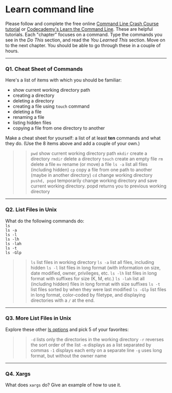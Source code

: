 # Learn command line

Please follow and complete the free online [Command Line Crash Course
tutorial](https://web.archive.org/web/20160708171659/http://cli.learncodethehardway.org/book/) or [Codecademy's Learn the Command Line](https://www.codecademy.com/learn/learn-the-command-line). These are helpful tutorials. Each "chapter" focuses on a command. Type the commands you see in the _Do This_ section, and read the _You Learned This_ section. Move on to the next chapter. You should be able to go through these in a couple of hours.

---

### Q1.  Cheat Sheet of Commands  

Here's a list of items with which you should be familiar:  
* show current working directory path
* creating a directory
* deleting a directory
* creating a file using `touch` command
* deleting a file
* renaming a file
* listing hidden files
* copying a file from one directory to another

Make a cheat sheet for yourself: a list of at least **ten** commands and what they do.  (Use the 8 items above and add a couple of your own.)  

> > `pwd` show current working directory path
`mkdir` create a directory
`rmdir` delete a directory
`touch` create an empty file
`rm` delete a file
`mv`  rename (or move) a file
`ls -a` list all files (including hidden)
`cp` copy a file from one path to another (maybe in another directory)
`cd` change working directory
`pushd, popd` temporarily change working directory and save current working directory. popd returns you to previous working directory

---

### Q2.  List Files in Unix   

What do the following commands do:  
`ls`  
`ls -a`  
`ls -l`  
`ls -lh`  
`ls -lah`  
`ls -t`  
`ls -Glp`  

> > `ls` list files in working directory
`ls -a` list all files, including hidden
`ls -l` list files in long format (with information on size, date modified, owner, privileges, etc.
`ls -lh` list files in long format with suffixes for size (K, M, etc.)
`ls -lah` list all (including hidden) files in long format with size suffixes
`ls -t` list files sorted by when they were last modified
`ls -Glp` list files in long format, color-coded by filetype, and displaying directories with a `/` at the end.

---

### Q3.  More List Files in Unix  

Explore these other [ls options](http://www.techonthenet.com/unix/basic/ls.php) and pick 5 of your favorites:

> > `-d` lists only the directories in the working directory
`-r` reverses the sort order of the list
`-m` displays as a list separated by commas
`-1` displays each enty on a separate line
`-g` uses long format, but without the owner name 

---

### Q4.  Xargs   

What does `xargs` do? Give an example of how to use it.

> > 
 

